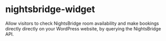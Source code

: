 # nightsbridge-widget
Allow visitors to check NightsBridge room availability and make bookings directly directly on your WordPress website, by querying the NightsBridge API.
